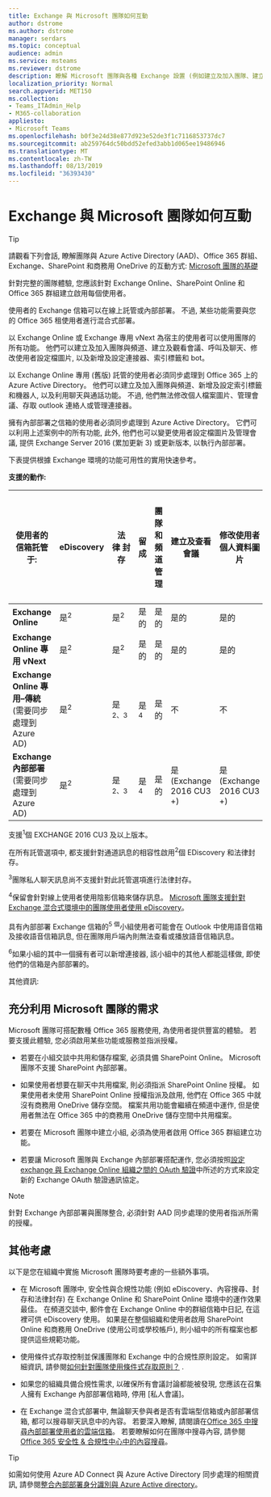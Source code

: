 ```yaml
---
title: Exchange 與 Microsoft 團隊如何互動
author: dstrome
ms.author: dstrome
manager: serdars
ms.topic: conceptual
audience: admin
ms.service: msteams
ms.reviewer: dstrome
description: 瞭解 Microsoft 團隊與各種 Exchange 設置 (例如建立及加入團隊、建立頻道等) 之間存在哪些功能。
localization_priority: Normal
search.appverid: MET150
ms.collection:
- Teams_ITAdmin_Help
- M365-collaboration
appliesto:
- Microsoft Teams
ms.openlocfilehash: b0f3e24d38e877d923e52de3f1c7116853737dc7
ms.sourcegitcommit: ab259764dc50bdd52efed3abb1d065ee19486946
ms.translationtype: MT
ms.contentlocale: zh-TW
ms.lasthandoff: 08/13/2019
ms.locfileid: "36393430"
---
```

# <a name="how-exchange-and-microsoft-teams-interact"></a>Exchange 與 Microsoft 團隊如何互動

> [!Tip]
> 請觀看下列會話, 瞭解團隊與 Azure Active Directory (AAD)、Office 365 群組、Exchange、SharePoint 和商務用 OneDrive 的互動方式: [Microsoft 團隊的基礎](https://aka.ms/teams-foundations)

針對完整的團隊體驗, 您應該針對 Exchange Online、SharePoint Online 和 Office 365 群組建立啟用每個使用者。

使用者的 Exchange 信箱可以在線上託管或內部部署。 不過, 某些功能需要與您的 Office 365 租使用者進行混合式部署。

以 Exchange Online 或 Exchange 專用 vNext 為宿主的使用者可以使用團隊的所有功能。 他們可以建立及加入團隊與頻道、建立及觀看會議、呼叫及聊天、修改使用者設定檔圖片, 以及新增及設定連接器、索引標籤和 bot。

以 Exchange Online 專用 (舊版) 託管的使用者必須同步處理到 Office 365 上的 Azure Active Directory。 他們可以建立及加入團隊與頻道、新增及設定索引標籤和機器人, 以及利用聊天與通話功能。 不過, 他們無法修改個人檔案圖片、管理會議、存取 outlook 連絡人或管理連接器。

擁有內部部署之信箱的使用者必須同步處理到 Azure Active Directory。 它們可以利用上述案例中的所有功能, 此外, 他們也可以變更使用者設定檔圖片及管理會議, 提供 Exchange Server 2016 (累加更新 3) 或更新版本, 以執行內部部署。

下表提供根據 Exchange 環境的功能可用性的實用快速參考。


**支援的動作:**

| 使用者的信箱託管于: | eDiscovery| 法律&nbsp;封存 | 留成| 團隊和頻道管理 |建立及查看會議| 修改使用者個人資料圖片 | 通話記錄 | 管理連絡人 | 存取 Outlook 連絡人 | 語音信箱 |新增及設定連接器|新增及設定索引標籤|新增及設定 bot| 
|---|---|---|---|---|---|---|---|---|---|---|---|---|---|
|**Exchange Online**|是<sup>2</sup>|是<sup>2</sup>|是的|是的|是的|是的|是的|是的|是的|是的|是的|是的|是的|
|**Exchange Online 專用 vNext**|是<sup>2</sup>|是<sup>2</sup>|是的|是的|是的|是的|是的|是的|是的|是的|是的|是的|是的|
|**Exchange Online 專用–傳統**(需要同步處理到 Azure AD)|是<sup>2</sup>|是<sup>2、3</sup>|是<sup>4|是的|不|不|是的|是的|不|是<sup>5|是<sup>6|是的|是的|
|**Exchange 內部部署**(需要同步處理到 Azure AD)|是<sup>2</sup>| 是<sup>2、3</sup> |是<sup>4|是的|是 (Exchange 2016 CU3 +)|是 (Exchange 2016 CU3 +)|是的|是的|不|是<sup>5|是<sup>6|是的|是的|

支援<sup>1</sup>個 EXCHANGE 2016 CU3 及以上版本。  

在所有託管選項中, 都支援針對通道訊息的相容性啟用<sup>2</sup>個 EDiscovery 和法律封存。

<sup>3</sup>團隊私人聊天訊息尚不支援針對此託管選項進行法律封存。

<sup>4</sup>保留會針對線上使用者使用陰影信箱來儲存訊息。 [Microsoft 團隊支援針對 Exchange 混合式環境中的團隊使用者使用 eDiscovery](https://techcommunity.microsoft.com/t5/Microsoft-Teams-Blog/Microsoft-Teams-supports-eDiscovery-for-Teams-users-in-a/ba-p/200009)。

具有內部部署 Exchange 信箱的<sup>5 個</sup>小組使用者可能會在 Outlook 中使用語音信箱及接收語音信箱訊息, 但在團隊用戶端內則無法查看或播放語音信箱訊息。

<sup>6</sup>如果小組的其中一個擁有者可以新增連接器, 該小組中的其他人都能這樣做, 即使他們的信箱是內部部署的。


其他資訊:

## <a name="requirements-to-get-the-most-out-of-microsoft-teams"></a>充分利用 Microsoft 團隊的需求

Microsoft 團隊可搭配數種 Office 365 服務使用, 為使用者提供豐富的體驗。 若要支援此體驗, 您必須啟用某些功能或服務並指派授權。

- 若要在小組交談中共用和儲存檔案, 必須具備 SharePoint Online。 Microsoft 團隊不支援 SharePoint 內部部署。

- 如果使用者想要在聊天中共用檔案, 則必須指派 SharePoint Online 授權。 如果使用者未使用 SharePoint Online 授權指派及啟用, 他們在 Office 365 中就沒有商務用 OneDrive 儲存空間。 檔案共用功能會繼續在頻道中運作, 但是使用者無法在 Office 365 中的商務用 OneDrive 儲存空間中共用檔案。

- 若要在 Microsoft 團隊中建立小組, 必須為使用者啟用 Office 365 群組建立功能。

- 若要讓 Microsoft 團隊與 Exchange 內部部署搭配運作, 您必須按照[設定 exchange 與 Exchange Online 組織之間的 OAuth 驗證](https://docs.microsoft.com/exchange/configure-oauth-authentication-between-exchange-and-exchange-online-organizations-exchange-2013-help)中所述的方式來設定新的 Exchange OAuth 驗證通訊協定。

> [!NOTE]
>針對 Exchange 內部部署與團隊整合, 必須針對 AAD 同步處理的使用者指派所需的授權。

## <a name="additional-considerations"></a>其他考慮

以下是您在組織中實施 Microsoft 團隊時要考慮的一些額外事項。

- 在 Microsoft 團隊中, 安全性與合規性功能 (例如 eDiscovery、內容搜尋、封存和法律封存) 在 Exchange Online 和 SharePoint Online 環境中的運作效果最佳。 在頻道交談中, 郵件會在 Exchange Online 中的群組信箱中日記, 在這裡可供 eDiscovery 使用。 如果是在整個組織和使用者啟用 SharePoint Online 和商務用 OneDrive (使用公司或學校帳戶), 則小組中的所有檔案也都提供這些規範功能。

- 使用條件式存取控制並保護團隊和 Exchange 中的合規性原則設定。 如需詳細資訊, 請參閱[如何針對團隊使用條件式存取原則？](security-compliance-overview.md#how-do-conditional-access-policies-work-for-teams) .

- 如果您的組織具備合規性需求, 以確保所有會議討論都能被發現, 您應該在召集人擁有 Exchange 內部部署信箱時, 停用 [私人會議]。

- 在 Exchange 混合式部署中, 無論聊天參與者是否有雲端型信箱或內部部署信箱, 都可以搜尋聊天訊息中的內容。 若要深入瞭解, 請閱讀在[Office 365 中搜尋內部部署使用者的雲端信箱](https://docs.microsoft.com/office365/securitycompliance/search-cloud-based-mailboxes-for-on-premises-users)。 若要瞭解如何在團隊中搜尋內容, 請參閱[Office 365 安全性 & 合規性中心中的內容搜尋](https://docs.microsoft.com/Office365/SecurityCompliance/content-search#searching-microsoft-teams-and-office-365-groups)。

> [!TIP]
> 如需如何使用 Azure AD Connect 與 Azure Active Directory 同步處理的相關資訊, 請參閱[整合內部部署身分識別與 Azure Active directory](https://go.microsoft.com/fwlink/?linkid=854600)。
